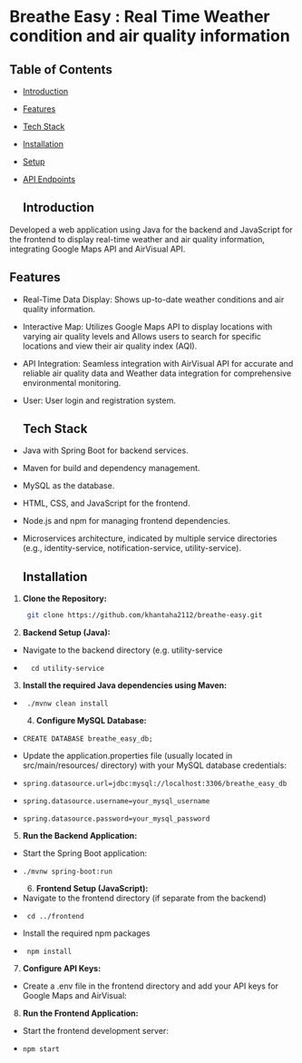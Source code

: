 # Breathe Easy : Real Time Weather condition and air quality information

## Table of Contents

- [Introduction](#introduction)
- [Features](#features)
- [Tech Stack](#tech-stack)
- [Installation](#installation)
- [Setup](#setup)
- [API Endpoints](#api-endpoints)

  ## Introduction

Developed a web application using Java for the backend and JavaScript for the frontend to display real-time weather and air quality information, integrating Google Maps API and AirVisual API. 

## Features

- Real-Time Data Display: Shows up-to-date weather conditions and air quality information.
- Interactive Map: Utilizes Google Maps API to display locations with varying air quality levels and Allows users to search for specific locations and view their air quality index (AQI).
- API Integration: Seamless integration with AirVisual API for accurate and reliable air quality data and Weather data integration for comprehensive environmental monitoring.
- User: User login and registration system.


  ## Tech Stack

- Java with Spring Boot for backend services.
- Maven for build and dependency management.
- MySQL as the database.
- HTML, CSS, and JavaScript for the frontend.
- Node.js and npm for managing frontend dependencies.
- Microservices architecture, indicated by multiple service directories (e.g., identity-service, notification-service, utility-service).


  ## Installation

1. **Clone the Repository:**
   ```sh
    git clone https://github.com/khantaha2112/breathe-easy.git
2. **Backend Setup (Java):**
- Navigate to the backend directory (e.g. utility-service
-       cd utility-service
3. **Install the required Java dependencies using Maven:**
-      ./mvnw clean install
  4.  **Configure MySQL Database:**
-     CREATE DATABASE breathe_easy_db;

- Update the application.properties file (usually located in src/main/resources/ directory) with your MySQL database credentials:
-     spring.datasource.url=jdbc:mysql://localhost:3306/breathe_easy_db
-     spring.datasource.username=your_mysql_username
-     spring.datasource.password=your_mysql_password

5. **Run the Backend Application:**
- Start the Spring Boot application:
-     ./mvnw spring-boot:run
  6. **Frontend Setup (JavaScript):**
- Navigate to the frontend directory (if separate from the backend)
-      cd ../frontend
- Install the required npm packages
-      npm install
7. **Configure API Keys:**
- Create a .env file in the frontend directory and add your API keys for Google Maps and AirVisual:

8. **Run the Frontend Application:**
- Start the frontend development server:
-     npm start
